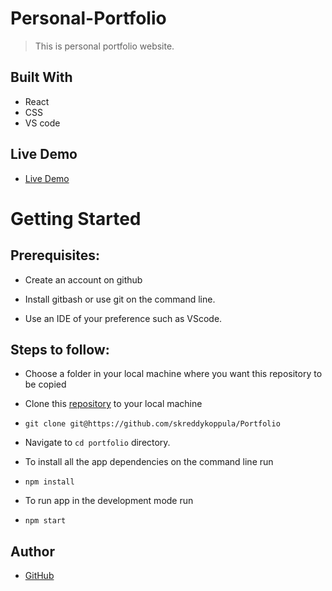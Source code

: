 # Personal-Portfolio
> This is personal portfolio website.



## Built With

- React
- CSS
- VS code

## Live Demo

- [Live Demo](https://skreddykoppula.github.io/portfolio)


# Getting Started
## Prerequisites:


- Create an account on github

- Install gitbash or use git on the command line.

- Use an IDE of your preference such as VScode.

## Steps to follow:

- Choose a folder in your local machine where you want this repository to be copied

- Clone this [repository](https://github.com/skreddykoppula/Portfolio) to your local machine 
- ```
  git clone git@https://github.com/skreddykoppula/Portfolio
  ```

- Navigate to `cd portfolio`  directory.

- To install all the app dependencies on the command line run
- ```
  npm install
  ``` 
- To run app in the development mode run 
- ```
  npm start
  ```


## Author

- [GitHub](https://github.com/skreddykoppula)




